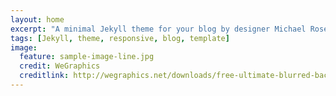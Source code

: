 ```yaml
---
layout: home
excerpt: "A minimal Jekyll theme for your blog by designer Michael Rose."
tags: [Jekyll, theme, responsive, blog, template]
image:
  feature: sample-image-line.jpg
  credit: WeGraphics
  creditlink: http://wegraphics.net/downloads/free-ultimate-blurred-background-pack/
---
```

